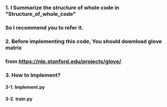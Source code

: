 ### 1. I Summarize the structure of whole code in "Structure_of_whole_code"  
###    So I recommend you to refer it.  
  
### 2. Before implementing this code, You should download glove matrix  
###    from https://nlp.stanford.edu/projects/glove/  
  
### 3. How to Implement?  
####   3-1. Implement.py  
####   3-2. train.py
